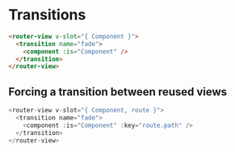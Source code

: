 # Transitions

```html
<router-view v-slot="{ Component }">
  <transition name="fade">
    <component :is="Component" />
  </transition>
</router-view>
```

## Forcing a transition between reused views

```js
<router-view v-slot="{ Component, route }">
  <transition name="fade">
    <component :is="Component" :key="route.path" />
  </transition>
</router-view>
```
